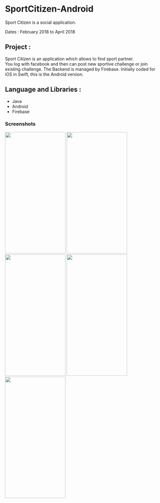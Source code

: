 # SportCitizen-Android

<p>Sport Citizen is a social application.</p>

<p>Dates : February 2018 to April 2018<br/>
</p>

## Project :
<p>Sport Citizen is an application which allows to find sport partner.<br/>
You log with facebook and then can post new sportive challenge or join existing challenge. The Backend is managed by Firebase. Initially coded for iOS in Swift, this is the Android version.</p>

## Language and Libraries :
<ul>
  <li>Java</li>
  <li>Android</li>
  <li>Firebase</li>
</ul>

### Screenshots

<img src="https://user-images.githubusercontent.com/20972154/44537588-80a57b00-a6ff-11e8-8d45-8ebe4c4574b1.jpg" width="200" height="400" /> <img src="https://user-images.githubusercontent.com/20972154/44537589-80a57b00-a6ff-11e8-9484-fc2b86b249c2.jpg" width="200" height="400" /> <img src="https://user-images.githubusercontent.com/20972154/45101242-5904d880-b12b-11e8-9c72-28a4c2a8391e.jpg" width="200" height="400"/> <img src="https://user-images.githubusercontent.com/20972154/44537592-80a57b00-a6ff-11e8-8180-fce1d4713b2c.jpg" width="200" height="400" /> <img src="https://user-images.githubusercontent.com/20972154/44537593-813e1180-a6ff-11e8-829f-e78482cf4319.jpg" width="200" height="400" />

